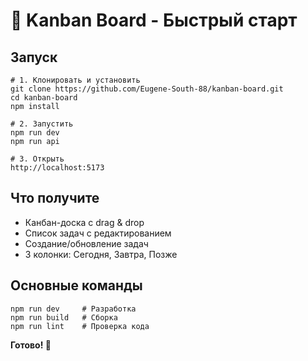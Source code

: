 <h1>🚀 <strong>Kanban Board - Быстрый старт</strong></h1>


<h2><strong>Запуск</strong></h2>

<pre><code class="language-bash"># 1. Клонировать и установить
git clone https://github.com/Eugene-South-88/kanban-board.git
cd kanban-board
npm install

# 2. Запустить 
npm run dev    
npm run api 

# 3. Открыть
http://localhost:5173
</code></pre>

<h2><strong>Что получите</strong></h2>
<ul>
<li> Канбан-доска с drag & drop</li>
<li> Список задач с редактированием</li>
<li> Создание/обновление задач</li>
<li> 3 колонки: Сегодня, Завтра, Позже</li>
</ul>

<h2><strong>Основные команды</strong></h2>
<pre><code class="language-bash">npm run dev     # Разработка
npm run build   # Сборка
npm run lint    # Проверка кода
</code></pre>

<p><strong>Готово! 🎉</strong></p>
